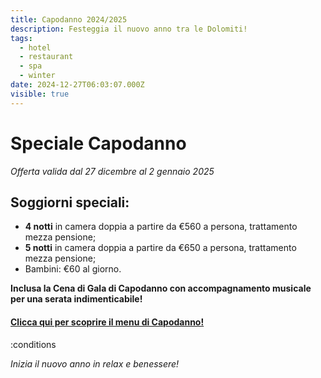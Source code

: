 ```yaml
---
title: Capodanno 2024/2025
description: Festeggia il nuovo anno tra le Dolomiti!
tags:
  - hotel
  - restaurant
  - spa
  - winter
date: 2024-12-27T06:03:07.000Z
visible: true
---
```


# Speciale Capodanno

*Offerta valida dal 27 dicembre al 2 gennaio 2025*

## Soggiorni speciali:

- **4 notti** in camera doppia a partire da €560 a persona, trattamento mezza pensione;
- **5 notti** in camera doppia a partire da €650 a persona, trattamento mezza pensione;
- Bambini: €60 al giorno.

**Inclusa la Cena di Gala di Capodanno con accompagnamento musicale per una serata indimenticabile!**

#### [Clicca qui per scoprire il menu di Capodanno!](/offers/ziria-newyear)

:conditions

*Inizia il nuovo anno in relax e benessere!*